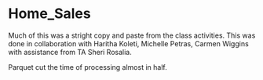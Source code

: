 # Home_Sales
Much of this was a stright copy and paste from the class activities.  This was done in collaboration with Haritha Koleti, Michelle Petras, Carmen Wiggins with assistance from TA Sheri Rosalia.

Parquet cut the time of processing almost in half.
